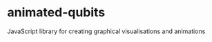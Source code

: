 animated-qubits
===============

JavaScript library for creating graphical visualisations and animations
